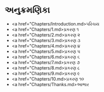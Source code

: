 અનુક્રમણિકા
========

* <a href="Chapters/Introduction.md>પરિચય</a>
* <a href="Chapters/1.md>પ્રકરણ ૧</a>
* <a href="Chapters/2.md>પ્રકરણ ૨</a>
* <a href="Chapters/3.md>પ્રકરણ ૩</a>
* <a href="Chapters/4.md>પ્રકરણ ૪</a>
* <a href="Chapters/5.md>પ્રકરણ ૫</a>
* <a href="Chapters/6.md>પ્રકરણ ૬</a>
* <a href="Chapters/7.md>પ્રકરણ ૭</a>
* <a href="Chapters/8.md>પ્રકરણ ૮</a>
* <a href="Chapters/9.md>પ્રકરણ ૯</a>
* <a href="Chapters/10.md>પ્રકરણ ૧૦</a>
* <a href="Chapters/Thanks.md>આભાર</a>